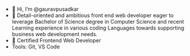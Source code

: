 - 👋 Hi, I’m @gauravpusadkar
- 👀 Detail-oriented and ambitious front end web developer eager to leverage Bachelor of Science
degree in Computer Science and recent Learning experience in various coding Languages towards
supporting business web development needs.
- 🌱 Certified Frontend Web Developer
- Tools: Git, VS Code

<!---
gauravpusadkar/gauravpusadkar is a ✨ special ✨ repository because its `README.md` (this file) appears on your GitHub profile.
You can click the Preview link to take a look at your changes.
--->
